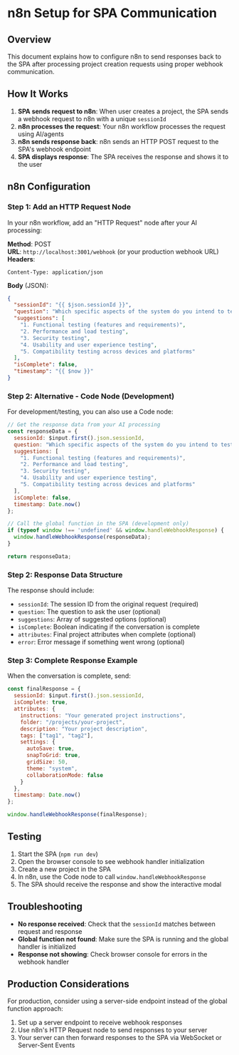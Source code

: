 # n8n Setup for SPA Communication

## Overview

This document explains how to configure n8n to send responses back to the SPA after processing project creation requests using proper webhook communication.

## How It Works

1. **SPA sends request to n8n**: When user creates a project, the SPA sends a webhook request to n8n with a unique `sessionId`
2. **n8n processes the request**: Your n8n workflow processes the request using AI/agents
3. **n8n sends response back**: n8n sends an HTTP POST request to the SPA's webhook endpoint
4. **SPA displays response**: The SPA receives the response and shows it to the user

## n8n Configuration

### Step 1: Add an HTTP Request Node

In your n8n workflow, add an "HTTP Request" node after your AI processing:

**Method**: POST  
**URL**: `http://localhost:3001/webhook` (or your production webhook URL)  
**Headers**: 
```
Content-Type: application/json
```

**Body** (JSON):
```json
{
  "sessionId": "{{ $json.sessionId }}",
  "question": "Which specific aspects of the system do you intend to test?",
  "suggestions": [
    "1. Functional testing (features and requirements)",
    "2. Performance and load testing", 
    "3. Security testing",
    "4. Usability and user experience testing",
    "5. Compatibility testing across devices and platforms"
  ],
  "isComplete": false,
  "timestamp": "{{ $now }}"
}
```

### Step 2: Alternative - Code Node (Development)

For development/testing, you can also use a Code node:

```javascript
// Get the response data from your AI processing
const responseData = {
  sessionId: $input.first().json.sessionId,
  question: "Which specific aspects of the system do you intend to test?",
  suggestions: [
    "1. Functional testing (features and requirements)",
    "2. Performance and load testing", 
    "3. Security testing",
    "4. Usability and user experience testing",
    "5. Compatibility testing across devices and platforms"
  ],
  isComplete: false,
  timestamp: Date.now()
};

// Call the global function in the SPA (development only)
if (typeof window !== 'undefined' && window.handleWebhookResponse) {
  window.handleWebhookResponse(responseData);
}

return responseData;
```

### Step 2: Response Data Structure

The response should include:

- `sessionId`: The session ID from the original request (required)
- `question`: The question to ask the user (optional)
- `suggestions`: Array of suggested options (optional)
- `isComplete`: Boolean indicating if the conversation is complete
- `attributes`: Final project attributes when complete (optional)
- `error`: Error message if something went wrong (optional)

### Step 3: Complete Response Example

When the conversation is complete, send:

```javascript
const finalResponse = {
  sessionId: $input.first().json.sessionId,
  isComplete: true,
  attributes: {
    instructions: "Your generated project instructions",
    folder: "/projects/your-project",
    description: "Your project description",
    tags: ["tag1", "tag2"],
    settings: {
      autoSave: true,
      snapToGrid: true,
      gridSize: 50,
      theme: "system",
      collaborationMode: false
    }
  },
  timestamp: Date.now()
};

window.handleWebhookResponse(finalResponse);
```

## Testing

1. Start the SPA (`npm run dev`)
2. Open the browser console to see webhook handler initialization
3. Create a new project in the SPA
4. In n8n, use the Code node to call `window.handleWebhookResponse`
5. The SPA should receive the response and show the interactive modal

## Troubleshooting

- **No response received**: Check that the `sessionId` matches between request and response
- **Global function not found**: Make sure the SPA is running and the global handler is initialized
- **Response not showing**: Check browser console for errors in the webhook handler

## Production Considerations

For production, consider using a server-side endpoint instead of the global function approach:

1. Set up a server endpoint to receive webhook responses
2. Use n8n's HTTP Request node to send responses to your server
3. Your server can then forward responses to the SPA via WebSocket or Server-Sent Events
